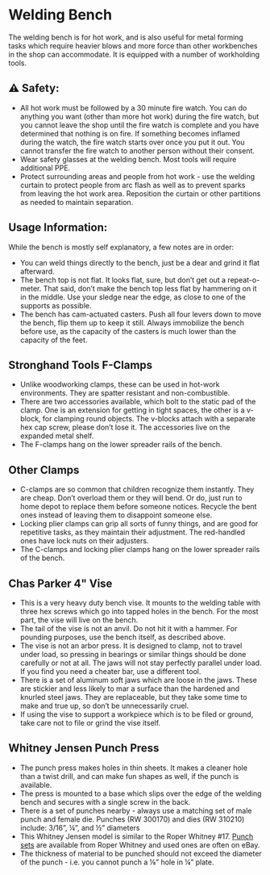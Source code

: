 # Welding Bench

The welding bench is for hot work, and is also useful for metal forming tasks which require heavier blows and more force than other workbenches in the shop can accommodate. It is equipped with a number of workholding tools.

## ⚠️ Safety:

- All hot work must be followed by a 30 minute fire watch. You can do anything you want (other than more hot work) during the fire watch, but you cannot leave the shop until the fire watch is complete and you have determined that nothing is on fire. If something becomes inflamed during the watch, the fire watch starts over once you put it out. You cannot transfer the fire watch to another person without their consent.
- Wear safety glasses at the welding bench. Most tools will require additional PPE.
- Protect surrounding areas and people from hot work - use the welding curtain to protect people from arc flash as well as to prevent sparks from leaving the hot work area. Reposition the curtain or other partitions as needed to maintain separation.

## Usage Information:

While the bench is mostly self explanatory, a few notes are in order:

- You can weld things directly to the bench, just be a dear and grind it flat afterward.
- The bench top is not flat. It looks flat, sure, but don’t get out a repeat-o-meter. That said, don’t make the bench top less flat by hammering on it in the middle. Use your sledge near the edge, as close to one of the supports as possible.
- The bench has cam-actuated casters. Push all four levers down to move the bench, flip them up to keep it still. Always immobilize the bench before use, as the capacity of the casters is much lower than the capacity of the feet.

## Stronghand Tools F-Clamps

- Unlike woodworking clamps, these can be used in hot-work environments. They are spatter resistant and non-combustible.
- There are two accessories available, which bolt to the static pad of the clamp. One is an extension for getting in tight spaces, the other is a v-block, for clamping round objects. The v-blocks attach with a separate hex cap screw, please don’t lose it. The accessories live on the expanded metal shelf.
- The F-clamps hang on the lower spreader rails of the bench.

## Other Clamps

- C-clamps are so common that children recognize them instantly. They are cheap. Don’t overload them or they will bend. Or do, just run to home depot to replace them before someone notices. Recycle the bent ones instead of leaving them to disappoint someone else.
- Locking plier clamps can grip all sorts of funny things, and are good for repetitive tasks, as they maintain their adjustment. The red-handled ones have lock nuts on their adjusters.
- The C-clamps and locking plier clamps hang on the lower spreader rails of the bench.

## Chas Parker 4" Vise

- This is a very heavy duty bench vise. It mounts to the welding table with three hex screws which go into tapped holes in the bench. For the most part, the vise will live on the bench.
- The tail of the vise is not an anvil. Do not hit it with a hammer. For pounding purposes, use the bench itself, as described above.
- The vise is not an arbor press. It is designed to clamp, not to travel under load, so pressing in bearings or similar things should be done carefully or not at all. The jaws will not stay perfectly parallel under load. If you find you need a cheater bar, use a different tool.
- There is a set of aluminum soft jaws which are loose in the jaws. These are stickier and less likely to mar a surface than the hardened and knurled steel jaws. They are replaceable, but they take some time to make and true up, so don’t be unnecessarily cruel.
- If using the vise to support a workpiece which is to be filed or ground, take care not to file or grind the vise itself.

## Whitney Jensen Punch Press

- The punch press makes holes in thin sheets. It makes a cleaner hole than a twist drill, and can make fun shapes as well, if the punch is available.
- The press is mounted to a base which slips over the edge of the welding bench and secures with a single screw in the back.
- There is a set of punches nearby - always use a matching set of male punch and female die. Punches (RW 300170) and dies (RW 310210) include: 3/16”, ¼”, and ½” diameters
- This Whitney Jensen model is similar to the Roper Whitney #17. [Punch sets](https://www.roperwhitney.com/our-products/no-17-type-o-round-punch-die-set/) are available from Roper Whitney and used ones are often on eBay.
- The thickness of material to be punched should not exceed the diameter of the punch - i.e. you cannot punch a ⅛” hole in ¼” plate.

